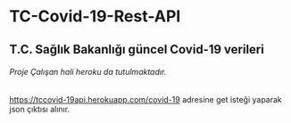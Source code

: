 # TC-Covid-19-Rest-API
## T.C. Sağlık Bakanlığı güncel Covid-19 verileri

###### Proje Çalışan hali heroku da tutulmaktadır.

https://tccovid-19api.herokuapp.com/covid-19 adresine get isteği yaparak json çıktısı alınır.
